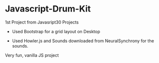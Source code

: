 # Javascript-Drum-Kit


1st Project from Javasript30 Projects

- Used Bootstrap for a grid layout on Desktop

- Used Howler.js and Sounds downloaded from NeuralSynchrony for the sounds.


Very fun, vanilla JS project
